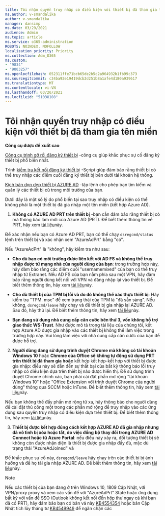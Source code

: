 ```yaml
---
title: Tôi nhận quyền truy nhập có điều kiện với thiết bị đã tham gia tên miền
ms.author: v-smandalika
author: v-smandalika
manager: dansimp
ms.date: 03/20/2021
audience: Admin
ms.topic: article
ms.service: o365-administration
ROBOTS: NOINDEX, NOFOLLOW
localization_priority: Priority
ms.collection: Adm_O365
ms.custom:
- "9834"
- "9003257"
ms.openlocfilehash: 052311ffe71bcb65de2b5c2a964932b1fb99c373
ms.sourcegitcommit: c34ba92e19419dcb2d251b8a1afe4d180a939617
ms.translationtype: MT
ms.contentlocale: vi-VN
ms.lasthandoff: 03/20/2021
ms.locfileid: "51038108"
---
```

# <a name="im-getting-blocked-by-conditional-access-with-domain-joined-device"></a>Tôi nhận quyền truy nhập có điều kiện với thiết bị đã tham gia tên miền

**Công cụ được đề xuất cao**

[Công cụ trình gỡ rối đăng ký thiết bị](https://docs.microsoft.com/samples/azure-samples/dsregtool/dsregtool/) -công cụ giúp khắc phục sự cố đăng ký thiết bị phổ biến nhất.

Trình [kiểm tra kết nối đăng ký thiết bị](https://docs.microsoft.com/samples/azure-samples/testdeviceregconnectivity/testdeviceregconnectivity/) -Script giúp đảm bảo rằng thiết bị có thể truy nhập các điểm cuối đăng ký thiết bị bên dưới tài khoản hệ thống.

[Kịch bản dọn dẹp thiết bị AZURE AD](https://github.com/mzmaili/AzureADDeviceCleanup) -tập lệnh cho phép bạn tìm kiếm và quản lý các thiết bị cũ trong môi trường của bạn.

Dưới đây là một số lý do phổ biến tại sao truy nhập có điều kiện có thể không phải là một thiết bị đã gia nhập một tên miền (kết hợp Azure AD).

1. **Không có AZURE AD PRT trên thiết bị** -bạn cần đảm bảo rằng thiết bị có mã thông báo làm mới của Azure AD (PRT). Để biết thêm thông tin về PRT, hãy xem [tài liệu](https://docs.microsoft.com/azure/active-directory/devices/concept-primary-refresh-token)này.

Để xác nhận nếu bạn có Azure AD PRT, bạn có thể chạy `dsregcmd/status` lệnh trên thiết bị và xác nhận xem "AzureAdPrt" bằng "có".

Nếu "AzureAdPrt" là "không", hãy kiểm tra như sau:

- **Cho dù bạn có môi trường được liên kết với AD FS và không thể truy nhập được từ mạng nhà của người dùng của bạn**: trong trường hợp này, hãy đảm bảo rằng các điểm cuối "usernamemixed" của bạn có thể truy nhập từ Extranet. Nếu AD FS của bạn nằm phía sau một VPN, hãy đảm bảo rằng người dùng kết nối với VPN và đăng nhập lại vào thiết bị. Để biết thêm thông tin, hãy xem [tài liệu](https://docs.microsoft.com/azure/active-directory/devices/hybrid-azuread-join-federated-domains)này.

- **Cho dù thiết bị của TPM bị lỗi và do đó không thể xác thực thiết bị**: Hãy kiểm tra "TPM. msc" để xem trạng thái của TPM là "đã sẵn sàng". Nếu không, `dsregcmd/leave` hãy chạy và để thiết bị gia nhập lại AZURE AD. Sau đó, hãy thử lại. Để biết thêm thông tin, hãy xem [tài liệu](https://docs.microsoft.com/azure/active-directory/devices/troubleshoot-device-dsregcmd#sso-state)này.

- **Bạn đang sử dụng nhà cung cấp căn cước bên thứ 3, vốn không hỗ trợ giao thức WS-Trust**. Như được mô tả trong tài liệu của chúng tôi, kết hợp Azure AD được gia nhập vào các thiết bị không thể làm việc trong trường hợp này. Vui lòng làm việc với nhà cung cấp căn cước của bạn để được hỗ trợ.

2. **Người dùng đang sử dụng trình duyệt Chrome mà không có tài khoản Windows 10** hoặc **Chrome của Office sẽ không tự động sử dụng PRT trên thiết bị đã tham gia hoặc** kết hợp kết hợp-kết hợp với thiết bị được gia nhập: điều này sẽ dẫn đến sự thất bại của bất kỳ thông báo lỗi truy nhập có điều kiện dựa trên thiết bị nào được hiển thị. Để sử dụng trình duyệt Chrome chính xác, bạn phải cài đặt phần mở rộng "tài khoản Windows 10" hoặc "Office Extension với trình duyệt Chrome của người dùng" thông qua SCCM hoặc InTune. Để biết thêm thông tin, hãy xem [tài liệu](https://docs.microsoft.com/azure/active-directory/conditional-access/concept-conditional-access-conditions#chrome-support)này.

Nếu bạn không thể đẩy phần mở rộng từ xa, hãy thông báo cho người dùng để cài đặt thủ công một trong các phần mở rộng để truy nhập vào các ứng dụng sau quyền truy nhập có điều kiện dựa trên thiết bị. Để biết thêm thông tin, hãy xem [tài liệu](https://docs.microsoft.com/azure/active-directory/conditional-access/require-managed-devices#prerequisites)này.

3. **Thiết bị được kết hợp đúng cách kết hợp AZURE AD đã gia nhập nhưng đã vô tình bị xóa hoặc tắt, do việc đồng bộ thay đổi trong AZURE AD Connect hoặc từ Azure Portal**: nếu điều này xảy ra, đối tượng thiết bị sẽ không còn được nhận diện là thiết bị được gia nhập đầy đủ, mặc dù trạng thái "AzureAdJoined" và

Để khắc phục sự cố này, `dsregcmd/leave` hãy chạy trên các thiết bị bị ảnh hưởng và để họ tái gia nhập AZURE AD. Để biết thêm thông tin, hãy xem [tài liệu](https://docs.microsoft.com/azure/active-directory/devices/faq#q-why-do-my-users-see-an-error-message-saying-your-organization-has-deleted-the-device-or-your-organization-has-disabled-the-device-on-their-windows-10-devices)này.

> [!NOTE]
> Nếu các thiết bị của bạn đang ở trên Windows 10, 1809 Cập Nhật, với VPN/proxy proxy và xem các vấn đề với "AzureAdPrt" State hoặc ứng dụng bất kỳ với vấn đề SSO (Outlook không kết nối đến hộp thư ngay cả khi bạn đã có PRT), hãy đảm bảo bạn có bản vá này [KB4554354](https://support.microsoft.com/topic/march-30-2020-kb4554354-os-build-17763-1132-deaba49b-4b29-55b9-caee-3e2d87dd75a2) hoặc bản Cập Nhật tích lũy tháng tư [KB4549949](https://support.microsoft.com/topic/april-14-2020-kb4549949-os-build-17763-1158-76d9a3af-b20b-8996-bd4d-7b50c505fda6) để ngăn chặn các

















